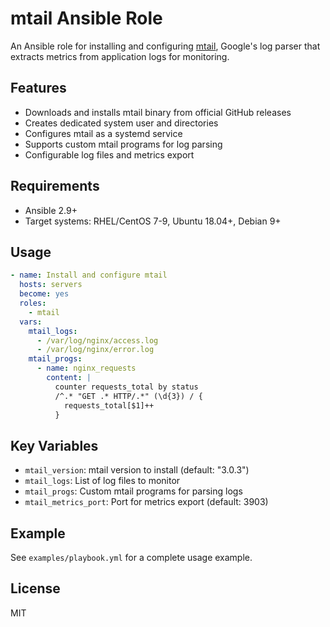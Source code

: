 # mtail Ansible Role

An Ansible role for installing and configuring [mtail](https://github.com/google/mtail), Google's log parser that extracts metrics from application logs for monitoring.

## Features

- Downloads and installs mtail binary from official GitHub releases
- Creates dedicated system user and directories
- Configures mtail as a systemd service
- Supports custom mtail programs for log parsing
- Configurable log files and metrics export

## Requirements

- Ansible 2.9+
- Target systems: RHEL/CentOS 7-9, Ubuntu 18.04+, Debian 9+

## Usage

```yaml
- name: Install and configure mtail
  hosts: servers
  become: yes
  roles:
    - mtail
  vars:
    mtail_logs:
      - /var/log/nginx/access.log
      - /var/log/nginx/error.log
    mtail_progs:
      - name: nginx_requests
        content: |
          counter requests_total by status
          /^.* "GET .* HTTP/.*" (\d{3}) / {
            requests_total[$1]++
          }
```

## Key Variables

- `mtail_version`: mtail version to install (default: "3.0.3")
- `mtail_logs`: List of log files to monitor
- `mtail_progs`: Custom mtail programs for parsing logs
- `mtail_metrics_port`: Port for metrics export (default: 3903)

## Example

See `examples/playbook.yml` for a complete usage example.

## License

MIT 